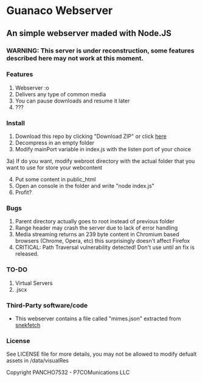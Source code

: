 # Guanaco Webserver
## An simple webserver maded with Node.JS

### WARNING: This server is under reconstruction, some features described here may not work at this moment.

### Features
1) Webserver :o
2) Delivers any type of common media
3) You can pause downloads and resume it later
4) ???

### Install
1) Download this repo by clicking "Download ZIP" or click [here](https://github.com/PANCHO7532/guanaco-webserver/archive/master.zip)
2) Decompress in an empty folder
3) Modify mainPort variable in index.js with the listen port of your choice

3a) If do you want, modify webroot directory with the actual folder that you want to use for store your webcontent

4) Put some content in public_html
5) Open an console in the folder and write "node index.js"
6) Profit?

### Bugs
1) Parent directory actually goes to root instead of previous folder
2) Range header may crash the server due to lack of error handling
3) Media streaming returns an 239 byte content in Chromium based browsers (Chrome, Opera, etc) this surprisingly doesn't affect Firefox
4) CRITICAL: Path Traversal vulnerability detected! Don't use until an fix is released.

### TO-DO
1) Virtual Servers
2) .jscx

### Third-Party software/code
- This webserver contains a file called "mimes.json" extracted from [snekfetch](https://github.com/devsnek/snekfetch)

### License
See LICENSE file for more details, you may not be allowed to modify defualt assets in /data/visualRes

Copyright PANCHO7532 - P7COMunications LLC
